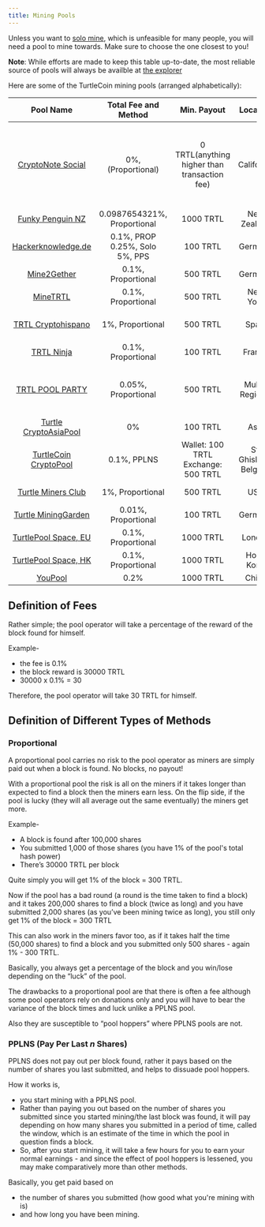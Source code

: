 ```yaml
---
title: Mining Pools
---
```


Unless you want to [solo mine](CPU-Solo-Mining), which is unfeasible for many people, you will need a pool to mine towards. Make sure to choose the one closest to you!

**Note**: While efforts are made to keep this table up-to-date, the most reliable source of pools will always be availble at [the explorer](https://explorer.turtlecoin.lol/pools.html)

Here are some of the TurtleCoin mining pools (arranged alphabetically):

|                          Pool Name                           |    Total Fee and Method     |                 Min. Payout                  |        Location        |                            Notes                             |
| :----------------------------------------------------------: | :-------------------------: | :------------------------------------------: | :--------------------: | :----------------------------------------------------------: |
|     [CryptoNote Social](https://cryptonote.social/trtl)      |     0%, (Proportional)      | 0 TRTL(anything higher than transaction fee) |       California       | **No payments page** Read `details details details` section carefully. |
| [Funky Penguin NZ](https://trtl.heigh-ho.funkypenguin.co.nz) | 0.0987654321%, Proportional |                  1000 TRTL                   |      New Zealand       |                              -                               |
|     [Hackerknowledge.de](https://trtl.hackerknowledge.de)     | 0.1%, PROP <br /> 0.25%, Solo <br /> 5%, PPS |                    100 TRTL                    |     Germany     |                              -                               |
|         [Mine2Gether](https://trtl.mine2gether.com)          |     0.1%, Proportional      |                   500 TRTL                   |        Germany         |                              -                               |
|              [MineTRTL](http://ny.minetrtl.us)               |     0.1%, Proportional      |                   500 TRTL                   |        New York        |                           No HTTPS                           |
|    [TRTL Cryptohispano](https://trtl.cryptohispano.net)      |      1%, Proportional       |                   500 TRTL                   |      Spain             |                    Customer support in Spanish               |                                           
|               [TRTL Ninja](https://trtl.ninja)               |     0.1%, Proportional      |                   100 TRTL                   |         France         |                              -                               |
|        [TRTL POOL PARTY](https://turtle.atpool.party)        |     0.05%, Proportional     |                   500 TRTL                   |     Multi-Regional     |              Disable ad-block, interferes with stats tracker |
|   [Turtle CryptoAsiaPool](http://trtl.cryptoasiapool.com)    |             0%              |                   100 TRTL                   |          Asia          |                           No HTTPS                           |
|    [TurtleCoin CryptoPool](https://trtl.cryptopool.space)    |         0.1%, PPLNS         |  Wallet: 100 TRTL <br /> Exchange: 500 TRTL  | St. Ghislain / Belgium |                     Supports XMRIG-Proxy                     |
|     [Turtle Miners Club](http://turtleminers.club)           |     1%, Proportional        |                   500 TRTL                   |          USA           |                           No HTTPS                           |
|     [Turtle MiningGarden](https://turtle.mining.garden)      |     0.01%, Proportional     |                   100 TRTL                   |        Germany         |                              -                               |
|     [TurtlePool Space, EU](https://eu.turtlepool.space)      |     0.1%, Proportional      |                  1000 TRTL                   |         London         |                              -                               |
|     [TurtlePool Space, HK](https://hk.turtlepool.space)      |     0.1%, Proportional      |                  1000 TRTL                   |       Hong Kong        |                              -                               |
|              [YouPool](https://youpool.io/TRTL)              |            0.2%             |                  1000 TRTL                   |         China          |                              -                               |


## Definition of Fees

Rather simple; the pool operator will take a percentage of the reward of the block found for himself.

Example-

- the fee is 0.1%
- the block reward is 30000 TRTL
- 30000 x 0.1% = 30

Therefore, the pool operator will take 30 TRTL for himself.



## Definition of Different Types of Methods

### Proportional

A proportional pool carries no risk to the pool operator as miners are simply paid out when a block is found. No blocks, no payout!

With a proportional pool the risk is all on the miners if it takes longer than expected to find a block then the miners earn less. On the flip side, if the pool is lucky (they will all average out the same eventually) the miners get more.

Example-

- A block is found after 100,000 shares
- You submitted 1,000 of those shares (you have 1% of the pool's total hash power)
- There’s 30000 TRTL per block

Quite simply you will get 1% of the block = 300 TRTL.

Now if the pool has a bad round (a round is the time taken to find a block) and it takes 200,000 shares to find a block (twice as long) and you have submitted 2,000 shares (as you’ve been mining twice as long), you still only get 1% of the block = 300 TRTL

This can also work in the miners favor too, as if it takes half the time (50,000 shares) to find a block and you submitted only 500 shares - again 1% - 300 TRTL.

Basically, you always get a percentage of the block and you win/lose depending on the “luck” of the pool.



The drawbacks to a proportional pool are that there is often a fee although some pool operators rely on donations only and you will have to bear the variance of the block times and luck unlike a PPLNS pool.

Also they are susceptible to “pool hoppers” where PPLNS pools are not.

### PPLNS (Pay Per Last *n* Shares)

PPLNS does not pay out per block found, rather it pays based on the number of shares you last submitted, and helps to dissuade pool hoppers.

How it works is,

* you start mining with a PPLNS pool.
* Rather than paying you out based on the number of shares you submitted since you started mining/the last block was found, it will pay depending on how many shares you submitted in a period of time, called the window, which is an estimate of the time in which the pool in question finds a block.
* So, after you start mining, it will take a few hours for you to earn your normal earnings - and since the effect of pool hoppers is lessened, you may make comparatively more than other methods.

Basically, you get paid based on

- the number of shares you submitted (how good what you're mining with is)
- and how long you have been mining.
